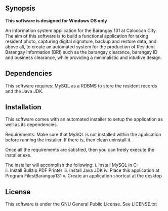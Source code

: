 ## Synopsis

**This software is designed for Windows OS only**

An information system application for the Barangay 131 at Caloocan City. The aim of this software is to build a functional application for taking resident photo, capturing digital signature, backup and restore data, and above all, to create an automated system for the production of Resident Barangay Information (BRI) such as the barangay clearance, barangay ID and business clearance, while providing a minimalistic and intuitive design.

## Dependencies

This software requires: MySQL as a RDBMS to store the resident records and the Java JDK.

## Installation

This software comes with an automated installer to setup the application as well as its dependencies. 

Requirements: Make sure that MySQL is not installed within the application before running the installer. If there is, then clean uninstall it.

Once all the requirements are satisfied, then you can freely execute the installer.exe.

The installer will accomplish the following:
	  i. Install MySQL in C:\
	 ii. Install Bullzip PDF Printer
	iii. Install Java JDK
	 iv. Place this application at Program Files\Barangay131
	  v. Create an application shortcut at the desktop

## License

This software is under the GNU General Public License. 
See LICENSE.txt
